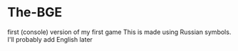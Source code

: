 # The-BGE
first (console) version of my first game
This is made using Russian symbols. I'll probably add English later
